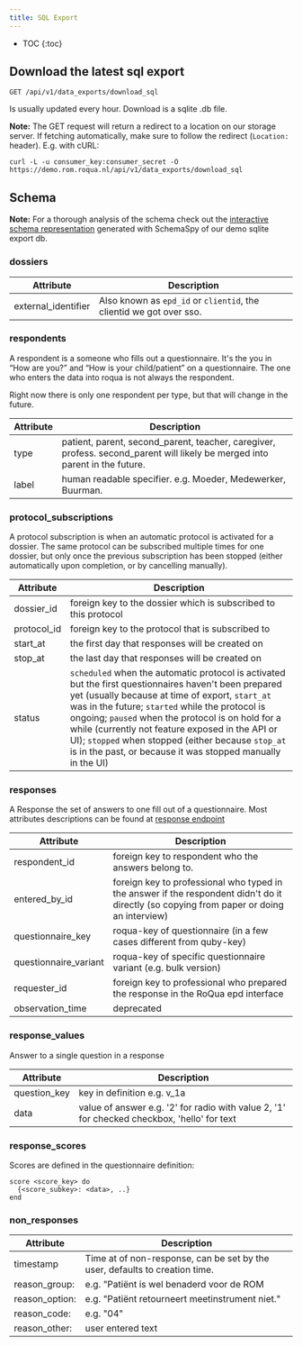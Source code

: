 ```yaml
---
title: SQL Export
---
```


* TOC
{:toc}

## Download the latest sql export

    GET /api/v1/data_exports/download_sql

Is usually updated every hour. Download is a sqlite .db file.

**Note:** The GET request will return a redirect to a location on our storage server. If fetching automatically, make sure to follow the redirect (`Location:` header). E.g. with cURL:

```
curl -L -u consumer_key:consumer_secret -O https://demo.rom.roqua.nl/api/v1/data_exports/download_sql
```

## Schema

**Note:** For a thorough analysis of the schema check out the [interactive schema representation](https://roqua.info/sqlite-export-schema/) generated with SchemaSpy of our demo sqlite export db.

### dossiers

Attribute           | Description
--------------------|-----------------
external_identifier | Also known as `epd_id` or `clientid`, the clientid we got over sso.

### respondents

A respondent is a someone who fills out a questionnaire. It's the you in “How are you?” and “How is your child/patient” on a questionnaire. The one who enters the data into roqua is not always the respondent.

Right now there is only one respondent per type, but that will change in the future.

Attribute             | Description
----------------------|-----------------
type                  | patient, parent, second_parent, teacher, caregiver, profess. second_parent will likely be merged into parent in the future.
label                 | human readable specifier. e.g. Moeder, Medewerker, Buurman.

### protocol_subscriptions

A protocol subscription is when an automatic protocol is activated for a dossier. The same protocol can be subscribed multiple times for one dossier, but only once the previous subscription has been stopped (either automatically upon completion, or by cancelling manually).

Attribute             | Description
----------------------|-----------------
dossier_id            | foreign key to the dossier which is subscribed to this protocol
protocol_id           | foreign key to the protocol that is subscribed to
start_at              | the first day that responses will be created on
stop_at               | the last day that responses will be created on
status                | `scheduled` when the automatic protocol is activated but the first questionnaires haven't been prepared yet (usually because at time of export, `start_at` was in the future; `started` while the protocol is ongoing; `paused` when the protocol is on hold for a while (currently not feature exposed in the API or UI); `stopped` when stopped (either because `stop_at` is in the past, or because it was stopped manually in the UI)

### responses

A Response the set of answers to one fill out of a questionnaire. Most attributes descriptions can be found at [response endpoint](../../dossier/responses/#response-attributes)

Attribute             | Description
----------------------|-----------------
respondent_id         | foreign key to respondent who the answers belong to.
entered_by_id         | foreign key to professional who typed in the answer if the respondent didn't do it directly (so copying from paper or doing an interview)
questionnaire_key     | roqua-key of questionnaire (in a few cases different from quby-key)
questionnaire_variant | roqua-key of specific questionnaire variant (e.g. bulk version)
requester_id          | foreign key to professional who prepared the response in the RoQua epd interface
observation_time      | deprecated

### response_values

Answer to a single question in a response

Attribute             | Description
----------------------|-----------------
question_key          | key in definition e.g. v_1a
data                  | value of answer e.g. '2' for radio with value 2, '1' for checked checkbox, 'hello' for text

### response_scores

Scores are defined in the questionnaire definition:

```
score <score_key> do
  {<score_subkey>: <data>, ..}
end
```

### non_responses

Attribute             | Description
----------------------|-----------------
timestamp             | Time at of non-response, can be set by the user, defaults to creation time.
reason_group:         | e.g. "Patiënt is wel benaderd voor de ROM
reason_option:        | e.g. "Patiënt retourneert meetinstrument niet."
reason_code:          | e.g. "04"
reason_other:         | user entered text
